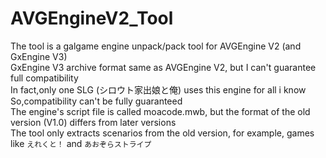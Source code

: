 # AVGEngineV2_Tool  

The tool is a galgame engine unpack/pack tool for AVGEngine V2 (and GxEngine V3)  
GxEngine V3 archive format same as AVGEngine V2, but I can't guarantee full compatibility  
In fact,only one SLG (シロウト家出娘と俺) uses this engine for all i know
So,compatibility can't be fully guaranteed  
The engine's script file is called moacode.mwb, but the format of the old version (V1.0) differs from later versions  
The tool only extracts scenarios from the old version, for example, games like `えれくと！` and `あおぞらストライプ`  